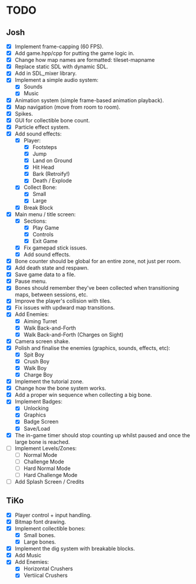 # TODO

## Josh

* [x] Implement frame-capping (60 FPS).
* [x] Add game.hpp/cpp for putting the game logic in.
* [x] Change how map names are formatted: tileset-mapname
* [x] Replace static SDL with dynamic SDL.
* [x] Add in SDL_mixer library.
* [x] Implement a simple audio system:
  * [x] Sounds
  * [x] Music
* [x] Animation system (simple frame-based animation playback).
* [x] Map navigation (move from room to room).
* [x] Spikes.
* [x] GUI for collectible bone count.
* [x] Particle effect system.
* [x] Add sound effects:
  * [x] Player:
    * [x] Footsteps
    * [x] Jump
    * [x] Land on Ground
    * [x] Hit Head
    * [x] Bark (Retroify!)
    * [x] Death / Explode
  * [x] Collect Bone:
    * [x] Small
    * [x] Large
  * [x] Break Block
* [x] Main menu / title screen:
  * [x] Sections:
    * [x] Play Game
    * [x] Controls
    * [x] Exit Game
  * [x] Fix gamepad stick issues.
  * [x] Add sound effects.
* [x] Bone counter should be global for an entire zone, not just per room.
* [x] Add death state and respawn.
* [x] Save game data to a file.
* [x] Pause menu.
* [x] Bones should remember they've been collected when transitioning maps, between sessions, etc.
* [x] Improve the player's collision with tiles.
* [x] Fix issues with updward map transitions.
* [x] Add Enemies:
  * [x] Aiming Turret
  * [x] Walk Back-and-Forth
  * [x] Walk Back-and-Forth (Charges on Sight)
* [x] Camera screen shake.
* [x] Polish and finalise the enemies (graphics, sounds, effects, etc):
  * [x] Spit Boy
  * [x] Crush Boy
  * [x] Walk Boy
  * [x] Charge Boy
* [x] Implement the tutorial zone.
* [x] Change how the bone system works.
* [x] Add a proper win sequence when collecting a big bone.
* [x] Implement Badges:
  * [x] Unlocking
  * [x] Graphics
  * [x] Badge Screen
  * [x] Save/Load
* [x] The in-game timer should stop counting up whilst paused and once the large bone is reached.
* [ ] Implement Levels/Zones:
  * [ ] Normal Mode
  * [ ] Challenge Mode
  * [ ] Hard Normal Mode
  * [ ] Hard Challenge Mode
* [ ] Add Splash Screen / Credits

## TiKo

* [x] Player control + input handling.
* [x] Bitmap font drawing.
* [x] Implement collectible bones:
  * [x] Small bones.
  * [x] Large bones.
* [x] Implement the dig system with breakable blocks.
* [x] Add Music
* [x] Add Enemies:
  * [x] Horizontal Crushers
  * [x] Vertiical Crushers
